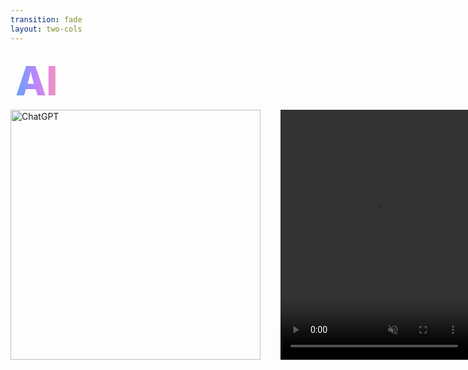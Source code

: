 ```yaml
---
transition: fade
layout: two-cols
---
```


<div
  v-motion
  :initial="{ x: -80 }"
  :enter="{ x: 0 }"
  :leave="{ x: 1000 }"
  style="font-size: 4rem; font-weight: 800; padding: 0.5rem; display: inline-block; line-height: 1.2;"
>
  <span style="background: linear-gradient(to right, rgb(96, 165, 250), rgb(192, 132, 252), rgb(251, 146, 188)); -webkit-background-clip: text; -webkit-text-fill-color: transparent; background-clip: text;">AI</span>
</div>

<div style="display: flex; flex-direction: row; gap: 2rem; align-items: center;">

<img src='/assets/chat-gpt.webp' alt="ChatGPT" style="width: 400px; height: 400px; object-fit: contain;" />

<v-click>
<video v-motion :initial="{ opacity: 0, y: 100 }" :enter="{ opacity: 1, y: 0, transition: { delay: 300, duration: 600 } }" src="/assets/perplexity.mov" alt="AI horror movies" 
 autoplay loop muted playsinline
 style="width: 300px; height: 400px; object-fit: contain;"
/>
</v-click>
</div>

<!--
Now I don't know about you, but I find it pretty boring that our cool AI assistant just streams down markdown. Since it's halloween tomorrow, I want to know what horror movies are playing in sheffield. Chat GPT was pretty disappointing, it just streamed back markdown. Perplexity did a bit better, they display the movie poster as well as a description of the movie which is a bit better but it's still not very engaging right? Well now that we can use server functions, let's build something better
-->
